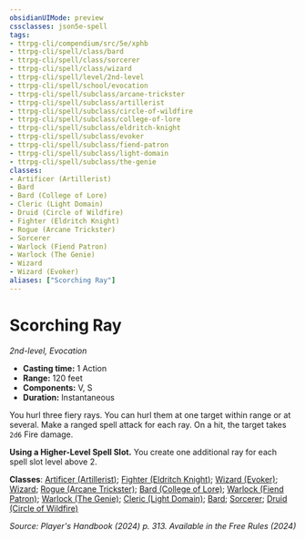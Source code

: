 ```yaml
---
obsidianUIMode: preview
cssclasses: json5e-spell
tags:
- ttrpg-cli/compendium/src/5e/xphb
- ttrpg-cli/spell/class/bard
- ttrpg-cli/spell/class/sorcerer
- ttrpg-cli/spell/class/wizard
- ttrpg-cli/spell/level/2nd-level
- ttrpg-cli/spell/school/evocation
- ttrpg-cli/spell/subclass/arcane-trickster
- ttrpg-cli/spell/subclass/artillerist
- ttrpg-cli/spell/subclass/circle-of-wildfire
- ttrpg-cli/spell/subclass/college-of-lore
- ttrpg-cli/spell/subclass/eldritch-knight
- ttrpg-cli/spell/subclass/evoker
- ttrpg-cli/spell/subclass/fiend-patron
- ttrpg-cli/spell/subclass/light-domain
- ttrpg-cli/spell/subclass/the-genie
classes:
- Artificer (Artillerist)
- Bard
- Bard (College of Lore)
- Cleric (Light Domain)
- Druid (Circle of Wildfire)
- Fighter (Eldritch Knight)
- Rogue (Arcane Trickster)
- Sorcerer
- Warlock (Fiend Patron)
- Warlock (The Genie)
- Wizard
- Wizard (Evoker)
aliases: ["Scorching Ray"]
---
```

# Scorching Ray
*2nd-level, Evocation*  


- **Casting time:** 1 Action
- **Range:** 120 feet
- **Components:** V, S
- **Duration:** Instantaneous

You hurl three fiery rays. You can hurl them at one target within range or at several. Make a ranged spell attack for each ray. On a hit, the target takes `2d6` Fire damage.

**Using a Higher-Level Spell Slot.** You create one additional ray for each spell slot level above 2.

**Classes**: [Artificer (Artillerist)](2-Mechanics/CLI/lists/list-spells-classes-artificer-artillerist-tce.md "subclass=TCE;class=TCE"); [Fighter (Eldritch Knight)](2-Mechanics/CLI/lists/list-spells-classes-fighter-xphb-eldritch-knight-xphb.md "subclass=XPHB;class=XPHB"); [Wizard (Evoker)](2-Mechanics/CLI/lists/list-spells-classes-wizard-xphb-evoker-xphb.md "subclass=XPHB;class=XPHB"); [Wizard](2-Mechanics/CLI/lists/list-spells-classes-wizard.md); [Rogue (Arcane Trickster)](2-Mechanics/CLI/lists/list-spells-classes-rogue-xphb-arcane-trickster-xphb.md "subclass=XPHB;class=XPHB"); [Bard (College of Lore)](2-Mechanics/CLI/lists/list-spells-classes-bard-xphb-college-of-lore-xphb.md "subclass=XPHB;class=XPHB"); [Warlock (Fiend Patron)](2-Mechanics/CLI/lists/list-spells-classes-warlock-xphb-fiend-patron-xphb.md "subclass=XPHB;class=XPHB"); [Warlock (The Genie)](2-Mechanics/CLI/lists/list-spells-classes-warlock-xphb-the-genie-tce.md "subclass=TCE;class=XPHB"); [Cleric (Light Domain)](2-Mechanics/CLI/lists/list-spells-classes-cleric-xphb-light-domain-xphb.md "subclass=XPHB;class=XPHB"); [Bard](2-Mechanics/CLI/lists/list-spells-classes-bard.md); [Sorcerer](2-Mechanics/CLI/lists/list-spells-classes-sorcerer.md); [Druid (Circle of Wildfire)](2-Mechanics/CLI/lists/list-spells-classes-druid-xphb-circle-of-wildfire-tce.md "subclass=TCE;class=XPHB")

*Source: Player's Handbook (2024) p. 313. Available in the Free Rules (2024)*